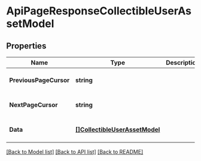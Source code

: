 # ApiPageResponseCollectibleUserAssetModel

## Properties
Name | Type | Description | Notes
------------ | ------------- | ------------- | -------------
**PreviousPageCursor** | **string** |  | [optional] [default to null]
**NextPageCursor** | **string** |  | [optional] [default to null]
**Data** | [**[]CollectibleUserAssetModel**](CollectibleUserAssetModel.md) |  | [optional] [default to null]

[[Back to Model list]](../README.md#documentation-for-models) [[Back to API list]](../README.md#documentation-for-api-endpoints) [[Back to README]](../README.md)


